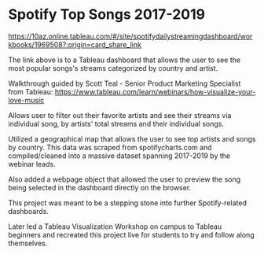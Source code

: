 # Spotify Top Songs 2017-2019

https://10az.online.tableau.com/#/site/spotifydailystreamingdashboard/workbooks/1969508?:origin=card_share_link

The link above is to a Tableau dashboard that allows the user to see the most popular songs's streams categorized by country and artist.

Walkthrough guided by Scott Teal - Senior Product Marketing Specialist from Tableau: https://www.tableau.com/learn/webinars/how-visualize-your-love-music

Allows user to filter out their favorite artists and see their streams via individual song, by artists' total streams and their individual songs.

Utilized a geographical map that allows the user to see top artists and songs by country. This data was scraped from spotifycharts.com and compiled/cleaned into a massive dataset spanning 2017-2019 by the webinar leads. 

Also added a webpage object that allowed the user to preview the song being selected in the dashboard directly on the browser.

This project was meant to be a stepping stone into further Spotify-related dashboards. 

Later led a Tableau Visualization Workshop on campus to Tableau beginners and recreated this project live for students to try and follow along themselves.
